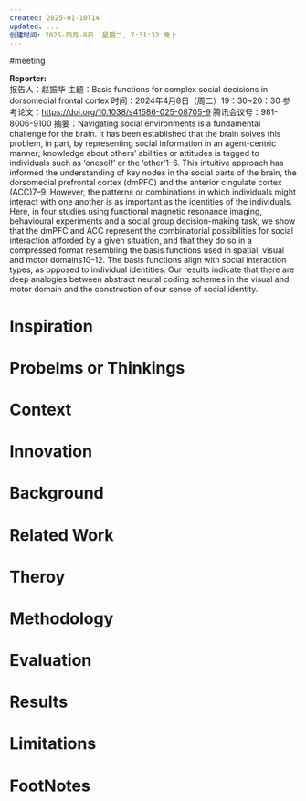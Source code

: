 ```yaml
---
created: 2025-01-10T14
updated: ...
创建时间: 2025-四月-8日  星期二, 7:31:32 晚上
---
```

#meeting 

**Reporter:**  
报告人：赵振华
主题：Basis functions for complex social decisions in dorsomedial frontal cortex
时间：2024年4月8日（周二）19：30~20：30
参考论文：https://doi.org/10.1038/s41586-025-08705-9
腾讯会议号：981-8006-9100
摘要：Navigating social environments is a fundamental challenge for the brain. It has been established that the brain solves this problem, in part, by representing social information in an agent-centric manner; knowledge about others’ abilities or attitudes is tagged to individuals such as ‘oneself’ or the ‘other’1–6. This intuitive approach has informed the understanding of key nodes in the social parts of the brain, the dorsomedial prefrontal cortex (dmPFC) and the anterior cingulate cortex (ACC)7–9. However, the patterns or combinations in which individuals might interact with one another is as important as the identities of the individuals. Here, in four studies using functional magnetic resonance imaging, behavioural experiments and a social group decision-making task, we show that the dmPFC and ACC represent the combinatorial possibilities for social interaction afforded by a given situation, and that they do so in a compressed format resembling the basis functions used in spatial, visual and motor domains10–12. The basis functions align with social interaction types, as opposed to individual identities. Our results indicate that there are deep analogies between abstract neural coding schemes in the visual and motor domain and the construction of our sense of social identity.
# Inspiration
# Probelms or Thinkings 
# Context
# Innovation
# Background
# Related Work
# Theroy
# Methodology
# Evaluation
# Results
# Limitations
# FootNotes
